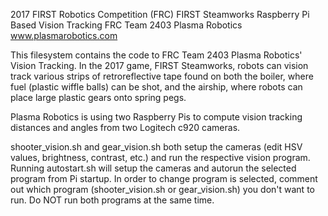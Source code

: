 2017 FIRST Robotics Competition (FRC) FIRST Steamworks
Raspberry Pi Based Vision Tracking
FRC Team 2403 Plasma Robotics
www.plasmarobotics.com

This filesystem contains the code to FRC Team 2403 Plasma Robotics' Vision Tracking.
In the 2017 game, FIRST Steamworks, robots can vision track various strips of retroreflective tape found on both the boiler,
where fuel (plastic wiffle balls) can be shot, and the airship, where robots can place large plastic gears onto spring pegs.

Plasma Robotics is using two Raspberry Pis to compute vision tracking distances and angles from two Logitech c920 cameras.

shooter_vision.sh and gear_vision.sh both setup the cameras (edit HSV values, brightness, contrast, etc.) and run the respective
vision program. Running autostart.sh will setup the cameras and autorun the selected program from Pi startup. In order to change
program is selected, comment out which program (shooter_vision.sh or gear_vision.sh) you don't want to run. Do NOT run both programs
at the same time.
